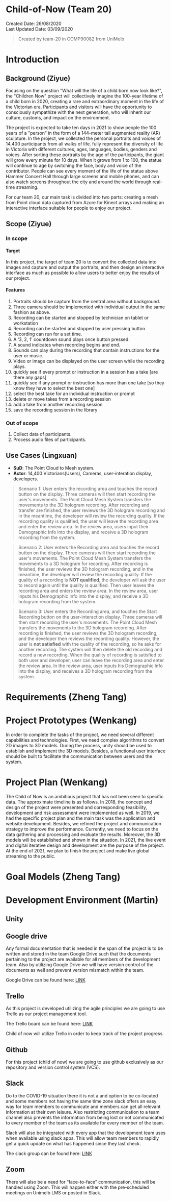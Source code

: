 # Child-of-Now (Team 20)

Created Date: 26/08/2020\
Last Updated Date: 03/09/2020

> Created by team-20 in COMP90082 from UniMelb 



# Introduction

## Background (Ziyue)

Focusing on the question "What will the life of a child born now look like?", the "Children Now" project will collectively imagine the 100-year lifetime of a child born in 2020, creating a rare and extraordinary moment in the life of the Victorian era. Participants and visitors will have the opportunity to consciously sympathize with the next generation, who will inherit our culture, customs, and impact on the environment.

The project is expected to take ten days in 2021 to show people the 100 years of a "person" in the form of a 144-meter tall augmented reality (AR) sculpture. In the project, we collected the personal portraits and voices of 14,400 participants from all walks of life.  fully represent the diversity of life in Victoria with different cultures, ages, languages, bodies, genders and voices. After sorting these portraits by the age of the participants, the giant will grow every minute for 10 days. When it grows from 1 to 100, the statue will continue to age by switching the face, body and voice of the contributor. People can see every moment of the life of the statue above Hammer Concert Hall through large screens and mobile phones, and can also watch screens throughout the city and around the world through real-time streaming.

For our team 20, our main task is divided into two parts: creating a mesh from Point cloud data captured from Azure for Kinect arrays and making an interactive interface suitable for people to enjoy our project.



## Scope (Ziyue)
### In scope
#### Target
In this project, the target of team 20 is to convert the collected data into images and capture and output the portraits, and then design an interactive interface as much as possible to allow users to better enjoy the results of our project. 

#### Features
1. Portraits should be capture from the central area without background.
2. Three camera should be implemented with individual output in the same fashion as above.
3. Recording can be started and stopped by technician on tablet or workstation
4. Recording can be started and stopped by user pressing button
5. Recording can run for a set time.
6. A ‘3, 2, 1’ countdown sound plays once button pressed.
7. A sound indicates when recording begins and end.
8. Sounds can play during the recording that contain instructions for the user or music.
9. Video or image can be displayed on the user screen while the recording plays.
10. quickly see if every prompt or instruction in a session has a take [are there any gaps]
11. quickly see if any prompt or instruction has more than one take [so they know they have to select the best one]
12. select the best take for an individual instruction or prompt
13. delete or move takes from a recording session
14. add a take from another recording session
15. save the recording session in the library

### Out of scope
1. Collect data of participants.
2. Process audio files of participants.


## Use Cases (Lingxuan)

* **SuD**: The Point Cloud to Mesh system. 
* **Actor**: 14,400 Victorians(Users), Cameras, user-interation display, developers. 

<!-- > Scenario 1: The cameras scan user's movement and successfully generate a 3D, high-resolution, moving holograms of the user body.

> Scenario 2: The cameras scan user's movement, but fail to generate the moving holograms. Then the system will scan user again to analysis and generate moving holograms.

> Scenario 3: The user is not satisfied with the exciting moving holograms, he can require the system to scan and generate a new one.  -->

> Scenario 1: User enters the recording area and touches the record button on the display. Three cameras will then start recording the user's movements. The Point Cloud Mesh System transfers the movements to the 3D hologram recording. After recording and transfer are finished, the user reviews the 3D hologram recording and in the meantime, the developer will review the recording quality. If the recording quality is qualified, the user will leave the recording area and enter the review area. In the review area, users input their Demographic Info into the display, and receive a 3D hologram recording from the system.    

> Scenario 2: User enters the Recording area and touches the record button on the display. Three cameras will then start recording the user's movements. The Point Cloud Mesh System transfers the movements to a 3D hologram for recording. After recording is finished, the user reviews the 3D hologram recording, and in the meantime, the developer will review the recording quality. If the quality of a recording is **NOT qualified**, the developer will ask the user to record again until the quality is qualified. Then user leaves the recording area and enters the review area. In the review area, user inputs his Demographic Info into the display, and receive a 3D hologram recording from the system. 

> Scenario 3: User enters the Recording area, and touches the Start Recording button on the user-interaction display. Three cameras will then start recording the user's movements. The Point Cloud Mesh transfers the movements to the 3D hologram recording. After recording is finished, the user reviews the 3D hologram recording, and the developer then reviews the recording quality. However, the user is **not satisfied** with the quality of the recording, so he asks for another recording. The system will then delete the old recording and record a new recording. When the quality of recording is satisfied to both user and developer, user can leave the recording area and enter the review area. In the review area, user inputs his Demographic Info into the display, and receives a 3D hologram recording from the system.






# Requirements (Zheng Tang)



# Project Prototypes (Wenkang)

In order to complete the tasks of the project, we need several different capabilities and technologies. First, we need complex algorithms to convert 2D images to 3D models. During the process, unity should be used to establish and implement the 3D models. Besides, a functional user interface should be built to facilitate the communication between users and the system.



# Project Plan (Wenkang)

The Child of Now is an ambitious project that has not been seen to specific data. The approximate timeline is as follows. In 2018, the concept and design of the project were presented and corresponding feasibility, development and risk assessment were implemented as well. In 2019, we had the specific project plan and the main task was the application and website development. Besides, we refined the project and communication strategy to improve the performance. Currently, we need to focus on the data gathering and processing and evaluate the results. Moreover, the 3D models will be established and shown in the situation. In 2021, the live event and digital iterative design and development are the purpose of the project. At the end of 2021, we plan to finish the project and make live global streaming to the public.




# Goal Models (Zheng Tang)





# Development Environment (Martin)



## Unity

    

## Google drive

 
Any formal documentation that is needed in the span of the project is to be written and stored in the team Google Drive such that the documents pertaining to the project are available for all members of the development team. Also by utilizing Google Drive we will have version control of the documents as well and prevent version mismatch within the team.

Google Drive can be found here: [LINK](https://drive.google.com/drive/u/1/folders/1TdxP1vPDAh91ACnegNjZgsC7j2o1mPxj)

## Trello

    

As this project is developed utilizing the agile principles we are going to use Trello as our project management tool.

The Trello board can be found here: [LINK](https://trello.com/b/zSgcKvmL/child-of-now)

Child of now will utilize Trello in order to keep track of the project progress.

## Github


For this project (child of now) we are going to use github exclusively as our repository and version control system (VCS).


## Slack

    
Do to the COVID-19 situation there it is not a and option to be co-located and some members not having the same time zone slack offers an easy way for team members to communicate and members can get all relevant information at their own leisure. Also restricting communication to a team channel also prevents the information from being lost or not communicated to every member of the team as its available for every member of the team.

Slack will also be integrated with every app that the development team uses when available using slack apps. This will allow team members to rapidly get a quick update on what has happened since they last check.


The slack group can be found here: [LINK](https://app.slack.com/client/T018HBC98PL/C018AK9RR7Y)

## Zoom

There will also be a need for “face-to-face” communication, this will be handled using Zoom. This will happen either with the pre-scheduled meetings on Unimelb LMS or posted in Slack.

